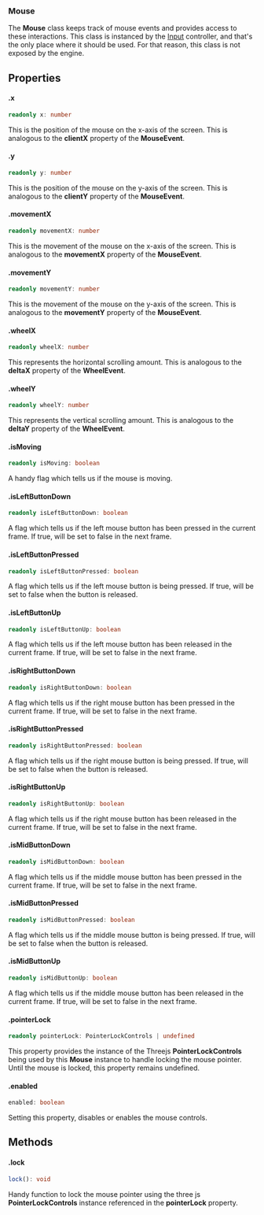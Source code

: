 ### Mouse

The **Mouse** class keeps track of mouse events and provides access to these interactions. This class is instanced by the [Input](/EngineAPI/Input) controller, and that's the only place where it should be used. For that reason, this class is not exposed by the engine.

## Properties

#### .x

```typescript
readonly x: number
```

This is the position of the mouse on the x-axis of the screen. This is analogous to the **clientX** property of the **MouseEvent**.

#### .y

```typescript
readonly y: number
```

This is the position of the mouse on the y-axis of the screen. This is analogous to the **clientY** property of the **MouseEvent**.

#### .movementX

```typescript
readonly movementX: number
```

This is the movement of the mouse on the x-axis of the screen. This is analogous to the **movementX** property of the **MouseEvent**.

#### .movementY

```typescript
readonly movementY: number
```

This is the movement of the mouse on the y-axis of the screen. This is analogous to the **movementY** property of the **MouseEvent**.

#### .wheelX

```typescript
readonly wheelX: number
```

This represents the horizontal scrolling amount. This is analogous to the **deltaX** property of the **WheelEvent**.

#### .wheelY

```typescript
readonly wheelY: number
```

This represents the vertical scrolling amount. This is analogous to the **deltaY** property of the **WheelEvent**.

#### .isMoving

```typescript
readonly isMoving: boolean
```

A handy flag which tells us if the mouse is moving.

#### .isLeftButtonDown

```typescript
readonly isLeftButtonDown: boolean
```

A flag which tells us if the left mouse button has been pressed in the current frame. If true, will be set to false in the next frame.

#### .isLeftButtonPressed

```typescript
readonly isLeftButtonPressed: boolean
```

A flag which tells us if the left mouse button is being pressed. If true, will be set to false when the button is released.

#### .isLeftButtonUp

```typescript
readonly isLeftButtonUp: boolean
```

A flag which tells us if the left mouse button has been released in the current frame. If true, will be set to false in the next frame.

#### .isRightButtonDown

```typescript
readonly isRightButtonDown: boolean
```

A flag which tells us if the right mouse button has been pressed in the current frame. If true, will be set to false in the next frame.

#### .isRightButtonPressed

```typescript
readonly isRightButtonPressed: boolean
```

A flag which tells us if the right mouse button is being pressed. If true, will be set to false when the button is released.

#### .isRightButtonUp

```typescript
readonly isRightButtonUp: boolean
```

A flag which tells us if the right mouse button has been released in the current frame. If true, will be set to false in the next frame.

#### .isMidButtonDown

```typescript
readonly isMidButtonDown: boolean
```

A flag which tells us if the middle mouse button has been pressed in the current frame. If true, will be set to false in the next frame.

#### .isMidButtonPressed

```typescript
readonly isMidButtonPressed: boolean
```

A flag which tells us if the middle mouse button is being pressed. If true, will be set to false when the button is released.

#### .isMidButtonUp

```typescript
readonly isMidButtonUp: boolean
```

A flag which tells us if the middle mouse button has been released in the current frame. If true, will be set to false in the next frame.

#### .pointerLock

```typescript
readonly pointerLock: PointerLockControls | undefined
```

This property provides the instance of the Threejs **PointerLockControls** being used by this **Mouse** instance to handle locking the mouse pointer. Until the mouse is locked, this property remains undefined.

#### .enabled

```typescript
enabled: boolean
```

Setting this property, disables or enables the mouse controls.

## Methods

#### .lock

```typescript
lock(): void
```

Handy function to lock the mouse pointer using the three js **PointerLockControls** instance referenced in the **pointerLock** property.
